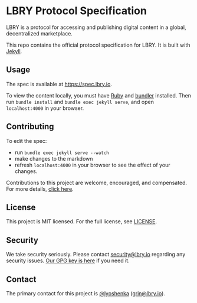 # LBRY Protocol Specification

LBRY is a protocol for accessing and publishing digital content in a global, decentralized marketplace.

This repo contains the official protocol specification for LBRY. It is built with [Jekyll](https://jekyllrb.com/).


## Usage

The spec is available at https://spec.lbry.io. 

To view the content locally, you must have [Ruby](https://www.ruby-lang.org/en/documentation/installation/) and [bundler](https://bundler.io#getting-started) installed. Then run `bundle install` and `bundle exec jekyll serve`, and open `localhost:4000` in your browser.


## Contributing

To edit the spec:

- run `bundle exec jekyll serve --watch`
- make changes to the markdown
- refresh `localhost:4000` in your browser to see the effect of your changes.

Contributions to this project are welcome, encouraged, and compensated. For more details, [click here](https://lbry.io/faq/contributing).


## License

This project is MIT licensed. For the full license, see [LICENSE](LICENSE).


## Security

We take security seriously. Please contact security@lbry.io regarding any security issues. [Our GPG key is here](https://lbry.io/faq/gpg-key) if you need it.


## Contact

The primary contact for this project is [@lyoshenka](https://github.com/lyoshenka) (grin@lbry.io).
